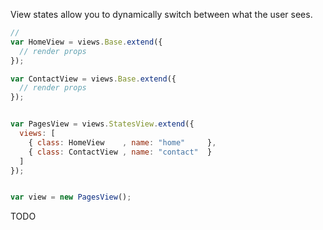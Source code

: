 View states allow you to dynamically switch between what the user sees.

```javascript
//
var HomeView = views.Base.extend({
  // render props
});

var ContactView = views.Base.extend({
  // render props
});


var PagesView = views.StatesView.extend({
  views: [
    { class: HomeView    , name: "home"     },
    { class: ContactView , name: "contact"  }
  ]
});


var view = new PagesView();
```

TODO
